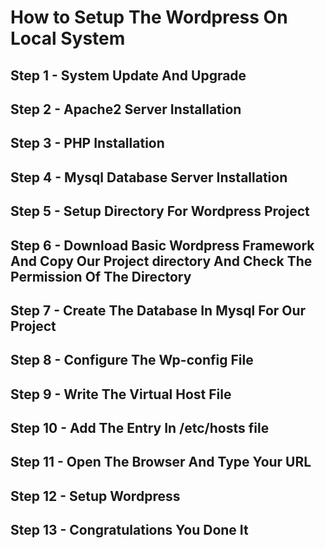 # How to Setup The Wordpress On Local System 

## Step 1 - System Update And Upgrade
## Step 2 - Apache2 Server Installation
## Step 3 - PHP Installation
## Step 4 - Mysql Database Server Installation
## Step 5 - Setup Directory For Wordpress Project
## Step 6 - Download Basic Wordpress Framework And Copy Our Project directory And Check The Permission Of The Directory 
## Step 7 - Create The Database In Mysql For Our Project
## Step 8 - Configure The Wp-config File 
## Step 9 - Write The Virtual Host File 
## Step 10 - Add The Entry In /etc/hosts file 
## Step 11 - Open The Browser And Type Your URL 
## Step 12 - Setup Wordpress 
## Step 13 - Congratulations You Done It
